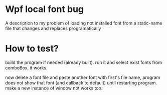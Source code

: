 # Wpf local font bug
A description to my problem of loading not installed font from a static-name file that changes and replaces programatically

# How to test?
build the program if needed (already built). run it and select exist fonts from comboBox, it works.

now delete a font file and paste another font with first's file name, program does not show that font (and callback to default) until restarting program. make a new instance of window not works too.
